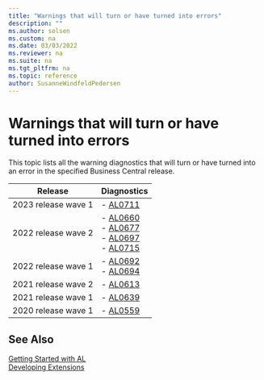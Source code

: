 ```yaml
---
title: "Warnings that will turn or have turned into errors"
description: ""
ms.author: solsen
ms.custom: na
ms.date: 03/03/2022
ms.reviewer: na
ms.suite: na
ms.tgt_pltfrm: na
ms.topic: reference
author: SusanneWindfeldPedersen
---
```

[//]: # (START>DO_NOT_EDIT)
[//]: # (IMPORTANT:Do not edit any of the content between here and the END>DO_NOT_EDIT.)
[//]: # (Any modifications should be made in the .xml files in the ModernDev repo.)

# Warnings that will turn or have turned into errors

This topic lists all the warning diagnostics that will turn or have turned into an error in the specified Business Central release.

|Release|Diagnostics|
|---------|-----------|
|2023 release wave 1|- [AL0711](diagnostic-al711.md)<br/>|
|2022 release wave 2|- [AL0660](diagnostic-al660.md)<br/>- [AL0677](diagnostic-al677.md)<br/>- [AL0697](diagnostic-al697.md)<br/>- [AL0715](diagnostic-al715.md)<br/>|
|2022 release wave 1|- [AL0692](diagnostic-al692.md)<br/>- [AL0694](diagnostic-al694.md)<br/>|
|2021 release wave 2|- [AL0613](diagnostic-al613.md)<br/>|
|2021 release wave 1|- [AL0639](diagnostic-al639.md)<br/>|
|2020 release wave 1|- [AL0559](diagnostic-al559.md)<br/>|

[//]: # (IMPORTANT: END>DO_NOT_EDIT)
## See Also  
[Getting Started with AL](../devenv-get-started.md)  
[Developing Extensions](../devenv-dev-overview.md)  